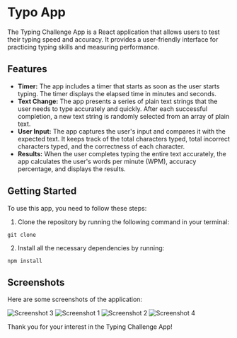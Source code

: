 <h1>Typo App</h1>

<p>The Typing Challenge App is a React application that allows users to test their typing speed and accuracy. It provides a user-friendly interface for practicing typing skills and measuring performance.</p>

<h2>Features</h2>

<ul>
  <li>
    <strong>Timer:</strong> The app includes a timer that starts as soon as the user starts typing. The timer displays the elapsed time in minutes and seconds.
  </li>
  <li>
    <strong>Text Change:</strong> The app presents a series of plain text strings that the user needs to type accurately and quickly. After each successful completion, a new text string is randomly selected from an array of plain text.
  </li>
  <li>
    <strong>User Input:</strong> The app captures the user's input and compares it with the expected text. It keeps track of the total characters typed, total incorrect characters typed, and the correctness of each character.
  </li>
  <li>
    <strong>Results:</strong> When the user completes typing the entire text accurately, the app calculates the user's words per minute (WPM), accuracy percentage, and displays the results.
  </li>
</ul>

<h2>Getting Started</h2>

<p>To use this app, you need to follow these steps:</p>

<ol>
  <li>Clone the repository by running the following command in your terminal:</li>
</ol>

<pre><code>git clone <https://github.com/VinayRinait/Typing_App.git></code></pre>

<ol start="2">
  <li>Install all the necessary dependencies by running:</li>
</ol>

<pre><code>npm install</code></pre>

<h2>Screenshots</h2>

<p>Here are some screenshots of the application:</p>

<img src="https://res.cloudinary.com/dguq5ln6o/image/upload/v1686182641/s1_3_ymuvu7.png" alt="Screenshot 3">
<img src="https://res.cloudinary.com/dguq5ln6o/image/upload/v1686182642/s1_4_iihjyx.png" alt="Screenshot 1">
<img src="https://res.cloudinary.com/dguq5ln6o/image/upload/v1686182641/s1_2_tur3yo.png" alt="Screenshot 2">
<img src="https://res.cloudinary.com/dguq5ln6o/image/upload/v1686182641/s1_1_uuako8.png" alt="Screenshot 4">

<p>Thank you for your interest in the Typing Challenge App!</p>
